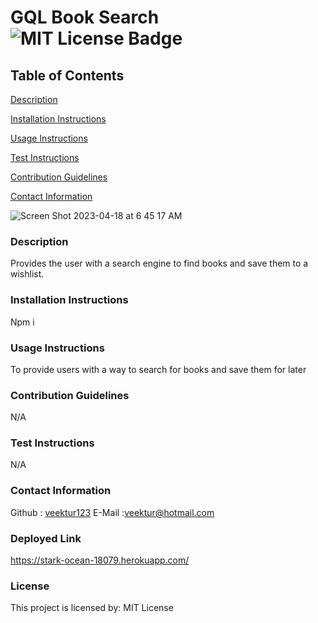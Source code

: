 # GQL Book Search ![MIT License Badge](https://img.shields.io/badge/License-MIT-green.svg)

## Table of Contents
[Description](#description)

[Installation Instructions](#installation-instructions)

[Usage Instructions](#usage-instructions)

[Test Instructions](#test-instructions)

[Contribution Guidelines](#contribution-guidelines)

[Contact Information](#contact-information)


![Screen Shot 2023-04-18 at 6 45 17 AM](https://user-images.githubusercontent.com/114003376/232674044-b015deb8-4896-45ff-a4f6-060eae1e573d.png)


### Description
Provides the user with a search engine to find books and save them to a wishlist.

### Installation Instructions
Npm i

### Usage Instructions
To provide users with a way to search for books and save them for later

### Contribution Guidelines
N/A

### Test Instructions
N/A

### Contact Information
Github : [veektur123](https://github.com/veektur123/)
E-Mail :veektur@hotmail.com

### Deployed Link
https://stark-ocean-18079.herokuapp.com/

### License
This project is licensed by: MIT License
    

